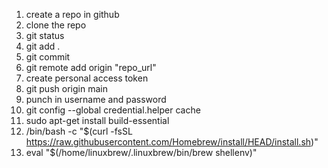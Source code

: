 1. create a repo in github
2. clone the repo
3. git status
4. git add .
5. git commit
6. git remote add origin "repo_url"
7. create personal access token
8. git push origin main
9. punch in username and password
10. git config --global credential.helper cache
11. sudo apt-get install build-essential
12. /bin/bash -c "$(curl -fsSL https://raw.githubusercontent.com/Homebrew/install/HEAD/install.sh)"
13. eval "$(/home/linuxbrew/.linuxbrew/bin/brew shellenv)"
